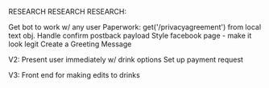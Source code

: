 RESEARCH RESEARCH RESEARCH:

Get bot to work w/ any user
    Paperwork: get('/privacyagreement') from local text obj. 
Handle confirm postback payload
Style facebook page - make it look legit
Create a Greeting Message

V2:
Present user immediately w/ drink options
Set up payment request

V3:
Front end for making edits to drinks